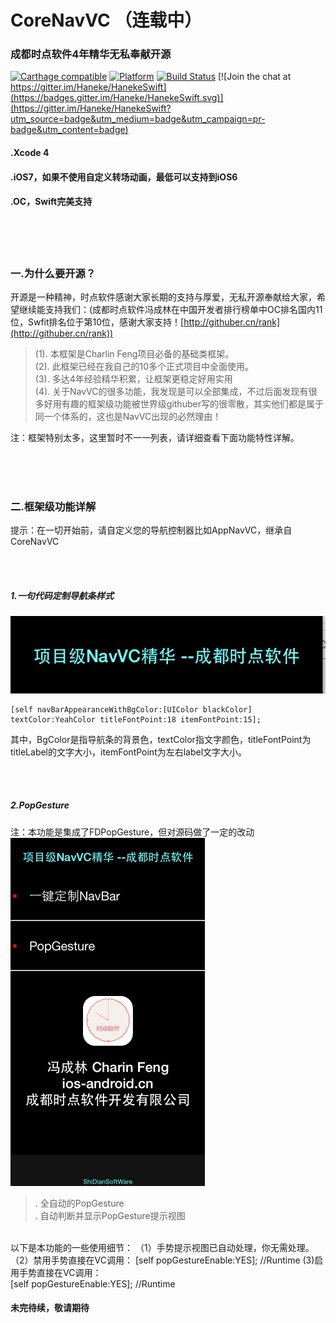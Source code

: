 
CoreNavVC  （连载中）
==========
### 成都时点软件4年精华无私奉献开源

[![Carthage compatible](https://img.shields.io/badge/Carthage-compatible-4BC51D.svg?style=flat)](https://github.com/Carthage/Carthage)
[![Platform](https://cocoapod-badges.herokuapp.com/p/HanekeSwift/badge.png)](http://cocoadocs.org/docsets/HanekeSwift)
[![Build Status](https://travis-ci.org/Haneke/HanekeSwift.svg?branch=master)](https://travis-ci.org/Haneke/HanekeSwift)
[![Join the chat at https://gitter.im/Haneke/HanekeSwift](https://badges.gitter.im/Haneke/HanekeSwift.svg)](https://gitter.im/Haneke/HanekeSwift?utm_source=badge&utm_medium=badge&utm_campaign=pr-badge&utm_content=badge)
<br/>

#### .Xcode 4
#### .iOS7，如果不使用自定义转场动画，最低可以支持到iOS6
#### .OC，Swift完美支持

<br/><br/><br/>

### 一.为什么要开源？
开源是一种精神，时点软件感谢大家长期的支持与厚爱，无私开源奉献给大家，希望继续能支持我们：(成都时点软件冯成林在中国开发者排行榜单中OC排名国内11位，Swfit排名位于第10位，感谢大家支持！[http://githuber.cn/rank](http://githuber.cn/rank))<br/>
> (1). 本框架是Charlin Feng项目必备的基础类框架。<br/>
> (2). 此框架已经在我自己的10多个正式项目中全面使用。<br/>
> (3). 多达4年经验精华积累，让框架更稳定好用实用<br/>
> (4). 关于NavVC的很多功能，我发现是可以全部集成，不过后面发现有很多好用有趣的框架级功能被世界级githuber写的很零散，其实他们都是属于同一个体系的，这也是NavVC出现的必然理由！

注：框架特别太多，这里暂时不一一列表，请详细查看下面功能特性详解。


<br/><br/><br/>

### 二.框架级功能详解

提示：在一切开始前，请自定义您的导航控制器比如AppNavVC，继承自CoreNavVC

<br/><br/>
##### 1.一句代码定制导航条样式

![image](https://github.com/CharlinFeng/Resource/blob/master/CoreNavVC/01.png)<br/>

    [self navBarAppearanceWithBgColor:[UIColor blackColor] textColor:YeahColor titleFontPoint:18 itemFontPoint:15];

其中，BgColor是指导航条的背景色，textColor指文字颜色，titleFontPoint为titleLabel的文字大小，itemFontPoint为左右label文字大小。

<br/><br/>
##### 2.PopGesture

注：本功能是集成了FDPopGesture，但对源码做了一定的改动<br/>
![image](https://github.com/CharlinFeng/Resource/blob/master/CoreNavVC/2.gif)<br/>

>. 全自动的PopGesture<br/>
>. 自动判断并显示PopGesture提示视图<br/>
<br/>
以下是本功能的一些使用细节：
（1）手势提示视图已自动处理，你无需处理。<br/>
（2）禁用手势直接在VC调用：
        [self popGestureEnable:YES]; //Runtime
 (3)启用手势直接在VC调用：<br/>
        [self popGestureEnable:YES]; //Runtime




#### 未完待续，敬请期待
